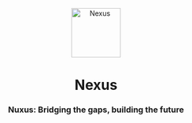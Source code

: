 <div align="center">
    <div>
        <img src="https://github.com/MohamedYasser343/Nexus/assets/154730935/6acd756b-783d-4533-9890-e8b1aea40f91" alt="Nexus" style="width: 100px; height: auto; " />
    </div>
    <h1>Nexus</h1>
    <h3>Nuxus: Bridging the gaps, building the future</h3>
</div>




<!--
<img align="center" src="https://github.com/MohamedYasser343/Nexus/assets/154730935/6acd756b-783d-4533-9890-e8b1aea40f91" width=100></img>

![splash](https://github.com/MohamedYasser343/Nexus/assets/154730935/6acd756b-783d-4533-9890-e8b1aea40f91)
 -->
